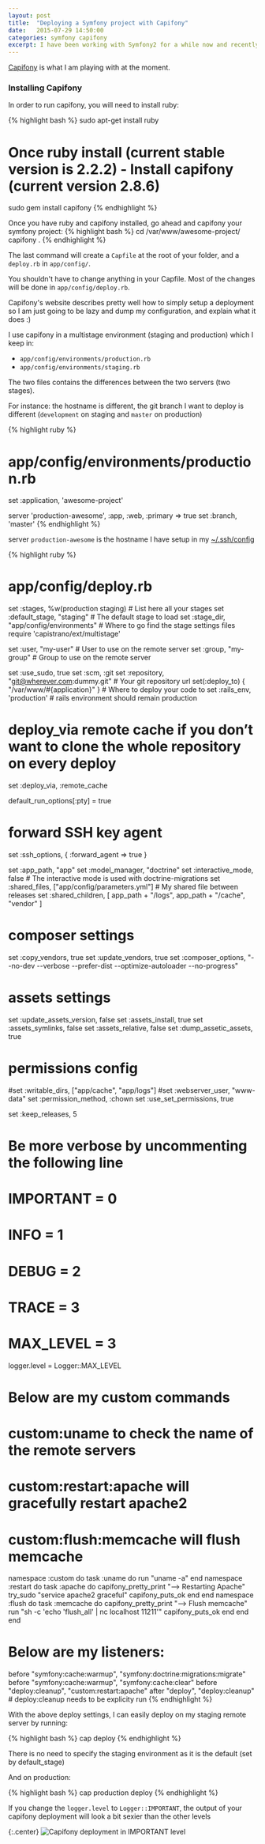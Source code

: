 ```yaml
---
layout: post
title:  "Deploying a Symfony project with Capifony"
date:   2015-07-29 14:50:00
categories: symfony capifony
excerpt: I have been working with Symfony2 for a while now and recently I have been looking at deploying symfony projects on remote servers (in my case, [AWS]) without having to SSH and manually run whatever commands the projects need to be run.
---
```


[Capifony] is what I am playing with at the moment.

### Installing Capifony

In order to run capifony, you will need to install ruby:

{% highlight bash %}
sudo apt-get install ruby

# Once ruby install (current stable version is 2.2.2) - Install capifony (current version 2.8.6)

sudo gem install capifony
{% endhighlight %}

Once you have ruby and capifony installed, go ahead and capifony your symfony project:
{% highlight bash %}
cd /var/www/awesome-project/
capifony .
{% endhighlight %}

The last command will create a `Capfile` at the root of your folder, and a `deploy.rb` in `app/config/`.

You shouldn't have to change anything in your Capfile. Most of the changes will be done in `app/config/deploy.rb`.

Capifony's website describes pretty well how to simply setup a deployment so I am just going to be lazy and dump my configuration, and explain what it does :)

I use capifony in a multistage environment (staging and production) which I keep in:

- `app/config/environments/production.rb`
- `app/config/environments/staging.rb`

The two files contains the differences between the two servers (two stages).

For instance: the hostname is different, the git branch I want to deploy is different (`development` on staging and `master` on production)

{% highlight ruby %}
# app/config/environments/production.rb

set :application,   'awesome-project'

server              'production-awesome', :app, :web, :primary => true
set :branch,        'master'
{% endhighlight %}

server `production-awesome` is the hostname I have setup in my [~/.ssh/config]

{% highlight ruby %}
# app/config/deploy.rb

set :stages,        %w(production staging)          # List here all your stages
set :default_stage, "staging"                       # The default stage to load
set :stage_dir,     "app/config/environments"       # Where to go find the stage settings files
require 'capistrano/ext/multistage'

set :user,          "my-user"       # User to use on the remote server
set :group,         "my-group"      # Group to use on the remote server

set :use_sudo,      true
set :scm,           :git
set :repository,    "git@wherever.com:dummy.git"    # Your git repository url
set(:deploy_to)     { "/var/www/#{application}" }   # Where to deploy your code to
set :rails_env,     'production'                    # rails environment should remain production

# deploy_via remote cache if you don’t want to clone the whole repository on every deploy
set :deploy_via,    :remote_cache

default_run_options[:pty] = true

# forward SSH key agent
set :ssh_options, {
    :forward_agent => true
}

set :app_path,          "app"
set :model_manager,     "doctrine"
set :interactive_mode,  false                           # The interactive mode is used with doctrine-migrations
set :shared_files,      ["app/config/parameters.yml"]   # My shared file between releases
set :shared_children,   [
        app_path + "/logs",
        app_path + "/cache",
        "vendor"
    ]

# composer settings
set :copy_vendors,          true
set :update_vendors,        true
set :composer_options,      "--no-dev --verbose --prefer-dist --optimize-autoloader --no-progress"

# assets settings
set :update_assets_version, false
set :assets_install,        true
set :assets_symlinks,       false
set :assets_relative,       false
set :dump_assetic_assets,   true

# permissions config
#set :writable_dirs,        ["app/cache", "app/logs"]
#set :webserver_user,       "www-data"
set :permission_method,     :chown
set :use_set_permissions,   true

set :keep_releases,         5

# Be more verbose by uncommenting the following line
# IMPORTANT = 0
# INFO      = 1
# DEBUG     = 2
# TRACE     = 3
# MAX_LEVEL = 3
logger.level = Logger::MAX_LEVEL

# Below are my custom commands
# custom:uname              to check the name of the remote servers
# custom:restart:apache     will gracefully restart apache2
# custom:flush:memcache     will flush memcache
namespace :custom do
    task :uname do
        run "uname -a"
    end
    namespace :restart do
        task :apache do
            capifony_pretty_print "--> Restarting Apache"
            try_sudo "service apache2 graceful"
            capifony_puts_ok
        end
    end
    namespace :flush do
        task :memcache do
            capifony_pretty_print "--> Flush memcache"
            run "sh -c 'echo 'flush_all' | nc localhost 11211'"
            capifony_puts_ok
        end
    end
end

# Below are my listeners:
before "symfony:cache:warmup", "symfony:doctrine:migrations:migrate"
before "symfony:cache:warmup", "symfony:cache:clear"
before "deploy:cleanup",       "custom:restart:apache"
after  "deploy",               "deploy:cleanup"                         # deploy:cleanup needs to be explicity run
{% endhighlight %}

With the above deploy settings, I can easily deploy on my staging remote server by running:

{% highlight bash %}
cap deploy
{% endhighlight %}

There is no need to specify the staging environment as it is the default (set by default_stage)

And on production:

{% highlight bash %}
cap production deploy
{% endhighlight %}

If you change the `logger.level` to `Logger::IMPORTANT`, the output of your capifony deployment will look a bit sexier than the other levels

{:.center}
![Capifony deployment in IMPORTANT level](/images/posts/capifony-deployment.png)

[AWS]: http://aws.amazon.com/
[Capifony]: http://capifony.org/
[~/.ssh/config]: http://florentmetz.github.io/linux/2015/07/28/ssh-config.html
